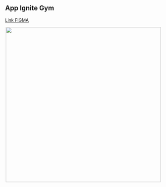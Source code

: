 ## App Ignite Gym

<a href="https://www.figma.com/community/file/1163926136397847279" target="_blank">Link FIGMA</a>
<p style="text-align: center">
<img src="https://github.com/renamcomn/app-ignite-gym/assets/26748562/f51b4d45-b45d-4d94-aca4-5c3c50667394" width="500px" />
</p>
